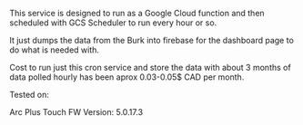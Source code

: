 This service is designed to run as a Google Cloud function and then scheduled with GCS Scheduler to run every hour or so. 

It just dumps the data from the Burk into firebase for the dashboard page to do what is needed with.

Cost to run just this cron service and store the data with about 3 months of data polled hourly has been aprox 0.03-0.05$ CAD per month.

Tested on:

Arc Plus Touch FW Version: 	5.0.17.3